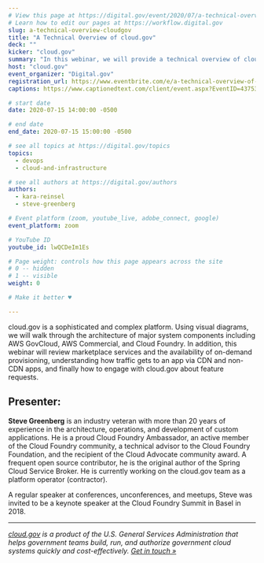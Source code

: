 ```yaml
---
# View this page at https://digital.gov/event/2020/07/a-technical-overview-cloudgov
# Learn how to edit our pages at https://workflow.digital.gov
slug: a-technical-overview-cloudgov
title: "A Technical Overview of cloud.gov"
deck: ""
kicker: "cloud.gov"
summary: "In this webinar, we will provide a technical overview of cloud.gov including a visual representation of its architecture, marketplace services, content delivery networks, and how to engage with cloud.gov."
host: "cloud.gov"
event_organizer: "Digital.gov"
registration_url: https://www.eventbrite.com/e/a-technical-overview-of-cloudgov-tickets-111824664582
captions: https://www.captionedtext.com/client/event.aspx?EventID=4375344&CustomerID=321

# start date
date: 2020-07-15 14:00:00 -0500

# end date
end_date: 2020-07-15 15:00:00 -0500

# see all topics at https://digital.gov/topics
topics: 
  - devops
  - cloud-and-infrastructure

# see all authors at https://digital.gov/authors
authors: 
  - kara-reinsel
  - steve-greenberg

# Event platform (zoom, youtube_live, adobe_connect, google)
event_platform: zoom

# YouTube ID
youtube_id: lwQCDeIm1Es

# Page weight: controls how this page appears across the site
# 0 -- hidden
# 1 -- visible
weight: 0

# Make it better ♥

---
```


cloud.gov is a sophisticated and complex platform. Using visual diagrams, we will walk through the architecture of major system components including AWS GovCloud, AWS Commercial, and Cloud Foundry. In addition, this webinar will review marketplace services and the availability of on-demand provisioning, understanding how traffic gets to an app via CDN and non-CDN apps, and finally how to engage with cloud.gov about feature requests.

## Presenter:

**Steve Greenberg** is an industry veteran with more than 20 years of experience in the architecture, operations, and development of custom applications. He is a proud Cloud Foundry Ambassador, an active member of the Cloud Foundry community, a technical advisor to the Cloud Foundry Foundation, and the recipient of the Cloud Advocate community award. A frequent open source contributor, he is the original author of the Spring Cloud Service Broker. He is currently working on the cloud.gov team as a platform operator (contractor).

A regular speaker at conferences, unconferences, and meetups, Steve was invited to be a keynote speaker at the Cloud Foundry Summit in Basel in 2018.

---

*[cloud.gov](https://cloud.gov/) is a product of the U.S. General Services Administration that helps government teams build, run, and authorize government cloud systems quickly and cost-effectively. [Get in touch »](https://cloud.gov/docs/help/)*
